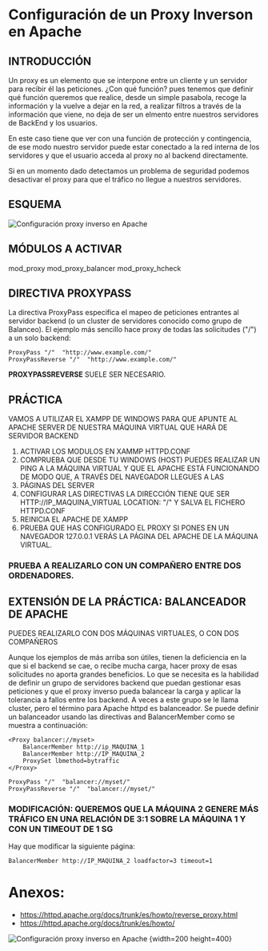 # Configuración de un Proxy Inverson en Apache

## INTRODUCCIÓN

Un proxy es un elemento que se interpone entre un cliente y un servidor para recibir él las peticiones. ¿Con qué función? pues tenemos
que definir qué función queremos que realice, desde un simple pasabola, recoge la información y la vuelve a dejar en la red, a realizar
filtros a través de la información que viene, no deja de ser un elmento entre nuestros servidores de BackEnd y los usuarios.

En este caso tiene que ver con una función de protección y contingencia, de ese modo nuestro servidor puede estar conectado a la red interna
de los servidores y que el usuario acceda al proxy no al backend directamente.

Si en un momento dado detectamos un problema de seguridad podemos desactivar el proxy para que el tráfico no llegue a nuestros servidores.

## ESQUEMA

![Configuración proxy inverso en Apache](https://httpd.apache.org/docs/trunk/es/images/reverse-proxy-arch.png)

## MÓDULOS A ACTIVAR

mod_proxy
mod_proxy_balancer
mod_proxy_hcheck

## DIRECTIVA PROXYPASS

La directiva ProxyPass especifica el mapeo de peticiones entrantes al servidor backend (o un cluster de servidores conocido como grupo de Balanceo). El ejemplo más sencillo hace proxy de todas las solicitudes ("/") a un solo backend:

```
ProxyPass "/"  "http://www.example.com/"
ProxyPassReverse "/"  "http://www.example.com/"

```

**PROXYPASSREVERSE** SUELE SER NECESARIO.

## PRÁCTICA

VAMOS A UTILIZAR EL XAMPP DE WINDOWS PARA QUE APUNTE AL APACHE SERVER DE NUESTRA MÁQUINA VIRTUAL QUE HARÁ DE SERVIDOR BACKEND
1. ACTIVAR LOS MODULOS EN XAMMP HTTPD.CONF
2. COMPRUEBA QUE DESDE TU WINDOWS (HOST) PUEDES REALIZAR UN PING A LA MÁQUINA VIRTUAL Y QUE EL APACHE ESTÁ FUNCIONANDO DE MODO QUE, A TRAVÉS DEL NAVEGADOR LLEGUES A LAS
3. PÁGINAS DEL SERVER
4. CONFIGURAR LAS DIRECTIVAS LA DIRECCIÓN TIENE QUE SER HTTP://IP_MAQUINA_VIRTUAL LOCATION: "/" Y SALVA EL FICHERO HTTPD.CONF
5. REINICIA EL APACHE DE XAMPP
6. PRUEBA QUE HAS CONFIGURADO EL PROXY SI PONES EN UN NAVEGADOR 127.0.0.1 VERÁS LA PÁGINA DEL APACHE DE LA MÁQUINA VIRTUAL.

### PRUEBA A REALIZARLO CON UN COMPAÑERO ENTRE DOS ORDENADORES.

## EXTENSIÓN DE LA PRÁCTICA: BALANCEADOR DE APACHE

PUEDES REALIZARLO CON DOS MÁQUINAS VIRTUALES, O CON DOS COMPAÑEROS

Aunque los ejemplos de más arriba son útiles, tienen la deficiencia en la que si el backend se cae, o recibe mucha carga, hacer proxy de esas solicitudes no aporta grandes beneficios. Lo que se necesita es la habilidad de definir un grupo de servidores backend que puedan gestionar esas peticiones y que el proxy inverso pueda balancear la carga y aplicar la tolerancia a fallos entre los backend. A veces a este grupo se le llama cluster, pero el término para Apache httpd es balanceador. Se puede definir un balanceador usando las directivas <Proxy> and BalancerMember como se muestra a continuación:

```
<Proxy balancer://myset>
    BalancerMember http://ip_MAQUINA_1
    BalancerMember http://IP_MAQUINA_2
    ProxySet lbmethod=bytraffic
</Proxy>

ProxyPass "/"  "balancer://myset/"
ProxyPassReverse "/"  "balancer://myset/"

```

### MODIFICACIÓN: QUEREMOS QUE LA MÁQUINA 2 GENERE MÁS TRÁFICO EN UNA RELACIÓN DE 3:1 SOBRE LA MÁQUINA 1 Y CON UN TIMEOUT DE 1 SG

Hay que modificar la siguiente página:

```
BalancerMember http://IP_MAQUINA_2 loadfactor=3 timeout=1
```

# Anexos:
* https://httpd.apache.org/docs/trunk/es/howto/reverse_proxy.html
* https://httpd.apache.org/docs/trunk/es/howto/

![Configuración proxy inverso en Apache](https://www3.gobiernodecanarias.org/medusa/wiki/images/0/0e/Cc-by-nc-sa_icon.png) {width=200 height=400}


